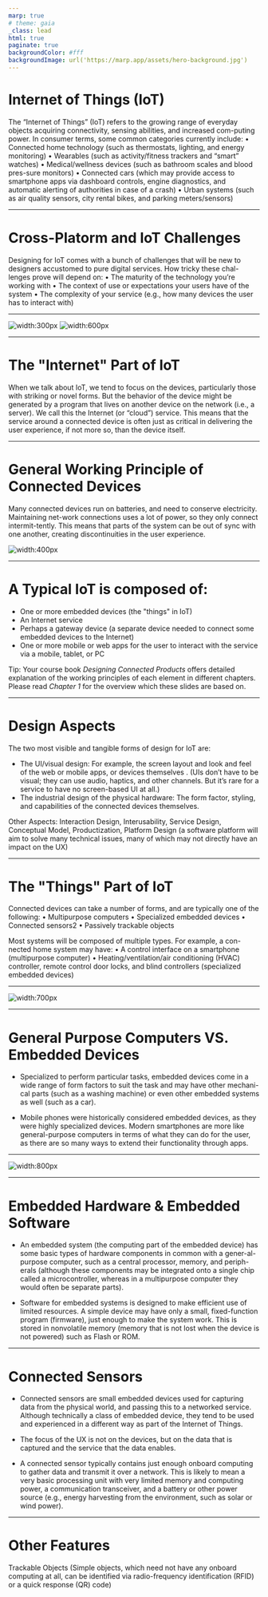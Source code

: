 ```yaml
---
marp: true
# theme: gaia
_class: lead
html: true
paginate: true
backgroundColor: #fff
backgroundImage: url('https://marp.app/assets/hero-background.jpg')
---
```


# Internet of Things (IoT)

The “Internet of Things” (IoT) refers to the growing range of everyday objects acquiring connectivity, sensing abilities, and increased com-puting power. In consumer terms, some common categories currently include:
•	Connected home technology (such as thermostats, lighting, and energy monitoring)
•	Wearables (such as activity/fitness trackers and “smart” watches)
•	Medical/wellness devices (such as bathroom scales and blood pres-sure monitors)
•	Connected cars (which may provide access to smartphone apps via dashboard controls, engine diagnostics, and automatic alerting of authorities in case of a crash)
•	Urban systems (such as air quality sensors, city rental bikes, and parking meters/sensors)


---

# Cross-Platorm and IoT Challenges

Designing for IoT comes with a bunch of challenges that will be new to designers accustomed to pure digital services. How tricky these chal-lenges prove will depend on:
•	The maturity of the technology you’re working with
•	The context of use or expectations your users have of the system
•	The complexity of your service (e.g., how many devices the user has to interact with)

---

![width:300px](./images/iot1.png)
![width:600px](./images/iot2.png)

--- 

# The "Internet" Part of IoT
When we talk about IoT, we tend to focus on the devices, particularly those with striking or novel forms. But the behavior of the device might be generated by a program that lives on another device on the network (i.e., a server). We call this the Internet (or “cloud”) service.
This means that the service around a connected device is often just as critical in delivering the user experience, if not more so, than the device itself.

---

# General Working Principle of Connected Devices
Many connected devices run on batteries, and need to conserve electricity. Maintaining net-work connections uses a lot of power, so they only connect intermit-tently. This means that parts of the system can be out of sync with one another, creating discontinuities in the user experience. 

![width:400px](./images/iot3.png)

---

# A Typical IoT is composed of:
-	One or more embedded devices (the "things" in IoT)
-	An Internet service
-	Perhaps a gateway device (a separate device needed to connect some embedded devices to the Internet)
-	One or more mobile or web apps for the user to interact with the service via a mobile, tablet, or PC

Tip: Your course book *Designing Connected Products* offers detailed explanation of the working principles of each element in different chapters. Please read *Chapter 1* for the overview which these slides are based on.

---

# Design Aspects
The two most visible and tangible forms of design for IoT are: 
 - The UI/visual design: For example, the screen layout and look and feel of the web or mobile apps, or devices themselves . (UIs don’t have to be visual; they can use audio, haptics, and other channels. But it’s rare for a service to have no screen-based UI at all.) 
 - The industrial design of the physical hardware: The form factor, styling, and capabilities of the connected devices themselves.

Other Aspects: Interaction Design, Interusability, Service Design, Conceptual Model, Productization, Platform Design (a software platform will aim to solve many technical issues, many of which may not directly have an impact on the UX)

---

# The "Things" Part of IoT

Connected devices can take a number of forms, and are typically one of the following:
•	Multipurpose computers
•	Specialized embedded devices
•	Connected sensors2
•	Passively trackable objects

Most systems will be composed of multiple types. For example, a con-nected home system may have:
•	A control interface on a smartphone (multipurpose computer)
•	Heating/ventilation/air conditioning (HVAC) controller, remote control door locks, and blind controllers (specialized embedded devices)

---


![width:700px](./images/iot4.png)

---
# General Purpose Computers VS. Embedded Devices
- Specialized to perform particular tasks, embedded devices come in a wide range of form factors to suit the task and may have other mechani-cal parts (such as a washing machine) or even other embedded systems as well (such as a car).  

- Mobile phones were historically considered embedded devices, as they were highly specialized devices. Modern smartphones are more like general-purpose computers in terms of what they can do for the user, as there are so many ways to extend their functionality through apps.

---
![width:800px](./images/iot5.png)

---

# Embedded Hardware & Embedded Software
- An embedded system (the computing part of the embedded device) has some basic types of hardware components in common with a gener-al-purpose computer, such as a central processor, memory, and periph-erals (although these components may be integrated onto a single chip called a microcontroller, whereas in a multipurpose computer they would often be separate parts). 

- Software for embedded systems is designed to make efficient use of limited resources. A simple device may have only a small, fixed-function program (firmware), just enough to make the system work. This is stored in nonvolatile memory (memory that is not lost when the device is not powered) such as Flash or ROM.

---

# Connected Sensors
- Connected sensors are small embedded devices used for capturing data from the physical world, and passing this to a networked service. Although technically a class of embedded device, they tend to be used and experienced in a different way as part of the Internet of Things.
- The focus of the UX is not on the devices, but on the data that is captured and the service that the data enables.

- A connected sensor typically contains just enough onboard computing to gather data and transmit it over a network. This is likely to mean a very basic processing unit with very limited memory and computing power, a communication transceiver, and a battery or other power source (e.g., energy harvesting from the environment, such as solar or wind power).


---
# Other Features
Trackable Objects (Simple objects, which need not have any onboard computing at all, can be identified via radio-frequency identification (RFID) or a quick response (QR) code)
